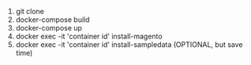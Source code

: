 <ol>
    <li>git clone</li>
    <li>docker-compose build</li>
    <li>docker-compose up</li>
    <li>docker exec -it 'container id' install-magento</li>
    <li>docker exec -it 'container id' install-sampledata (OPTIONAL, but save time)</li>
</ol>

